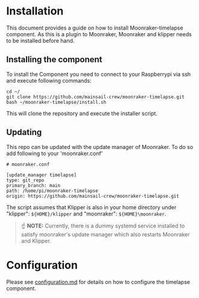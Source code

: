 # Installation

This document provides a guide on how to install Moonraker-timelapse component.
As this is a plugin to Moonraker, Moonraker and klipper needs to be installed
before hand. 

## Installing the component
To install the Component you need to connect to your Raspberrypi via ssh and
execute following commands:

```
cd ~/
git clone https://github.com/mainsail-crew/moonraker-timelapse.git
bash ~/moonraker-timelapse/install.sh
```

This will clone the repository and execute the installer script.

## Updating

This repo can be updated with the update manager of Moonraker. To do so 
add following to your 'moonraker.conf' 

```
# moonraker.conf

[update_manager timelapse]
type: git_repo
primary_branch: main
path: /home/pi/moonraker-timelapse
origin: https://github.com/mainsail-crew/moonraker-timelapse.git
```

The script assumes that Klipper is also in your home directory under
"klipper": `${HOME}/klipper` and "moonraker": `${HOME}\moonraker`.

>:point_up: **NOTE:** Currently, there is a dummy systemd service installed
> to satisfy moonraker's update manager which also restarts Moonraker and Klipper.

# Configuration

Please see [configuration.md](configuration.md) for details on how to
configure the timelapse component.

